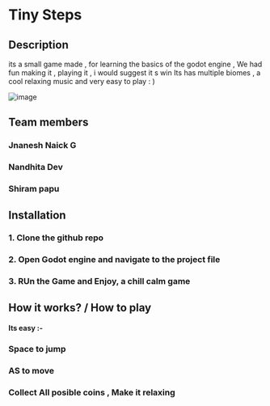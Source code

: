 
# Tiny Steps
## Description
its a small game made , for learning the basics of the godot engine , We had fun making it , playing it , i would suggest it s win
Its has multiple biomes , a cool relaxing music and very easy to play : )

![image](https://github.com/user-attachments/assets/2140efb9-6976-44ac-ada1-58ec24c371c2)


## Team members 
### Jnanesh Naick G
### Nandhita Dev
### Shiram papu


## Installation
### 1. Clone the github repo
### 2. Open Godot engine and navigate to the project file
### 3. RUn the Game and Enjoy, a chill calm game

## How it works? / How to play 
#### Its easy :-
### Space to jump
### AS to move
### Collect All posible coins , Make it relaxing 
